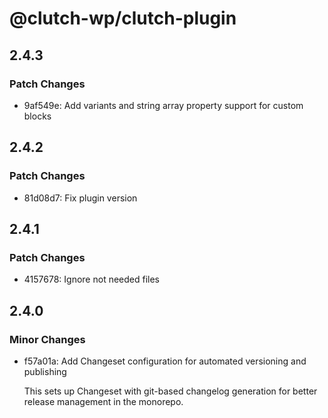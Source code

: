# @clutch-wp/clutch-plugin

## 2.4.3

### Patch Changes

- 9af549e: Add variants and string array property support for custom blocks

## 2.4.2

### Patch Changes

- 81d08d7: Fix plugin version

## 2.4.1

### Patch Changes

- 4157678: Ignore not needed files

## 2.4.0

### Minor Changes

- f57a01a: Add Changeset configuration for automated versioning and publishing

  This sets up Changeset with git-based changelog generation for better release management in the monorepo.
